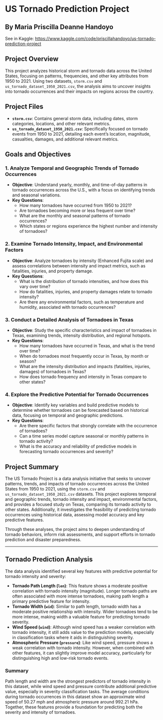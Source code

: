 # US Tornado Prediction Project

## By Maria Priscilla Deanne Handoyo

See in Kaggle: https://www.kaggle.com/code/priscillahandoyo/us-tornado-prediction-project

## Project Overview
This project analyzes historical storm and tornado data across the United States, focusing on patterns, frequencies, and other key attributes from 1950 to 2021. Using two datasets, `storm.csv` and `us_tornado_dataset_1950_2021.csv`, the analysis aims to uncover insights into tornado occurrences and their impacts on regions across the country.

## Project Files
- **`storm.csv`**: Contains general storm data, including dates, storm categories, locations, and other relevant metrics.
- **`us_tornado_dataset_1950_2021.csv`**: Specifically focused on tornado events from 1950 to 2021, detailing each event’s location, magnitude, casualties, damages, and additional relevant metrics.

## Goals and Objectives

### 1. Analyze Temporal and Geographic Trends of Tornado Occurrences
   - **Objective**: Understand yearly, monthly, and time-of-day patterns in tornado occurrences across the U.S., with a focus on identifying trends and seasonal variations.
   - **Key Questions**:
      - How many tornadoes have occurred from 1950 to 2021?
      - Are tornadoes becoming more or less frequent over time?
      - What are the monthly and seasonal patterns of tornado occurrences?
      - Which states or regions experience the highest number and intensity of tornadoes?

### 2. Examine Tornado Intensity, Impact, and Environmental Factors
   - **Objective**: Analyze tornadoes by intensity (Enhanced Fujita scale) and assess correlations between intensity and impact metrics, such as fatalities, injuries, and property damage.
   - **Key Questions**:
      - What is the distribution of tornado intensities, and how does this vary over time?
      - How do fatalities, injuries, and property damages relate to tornado intensity?
      - Are there any environmental factors, such as temperature and humidity, associated with tornado occurrences?

### 3. Conduct a Detailed Analysis of Tornadoes in Texas
   - **Objective**: Study the specific characteristics and impact of tornadoes in Texas, examining trends, intensity distribution, and regional hotspots.
   - **Key Questions**:
      - How many tornadoes have occurred in Texas, and what is the trend over time?
      - When do tornadoes most frequently occur in Texas, by month or season?
      - What are the intensity distribution and impacts (fatalities, injuries, damages) of tornadoes in Texas?
      - How does tornado frequency and intensity in Texas compare to other states?

### 4. Explore the Predictive Potential for Tornado Occurrences
   - **Objective**: Identify key variables and build predictive models to determine whether tornadoes can be forecasted based on historical data, focusing on temporal and geographic predictions.
   - **Key Questions**:
      - Are there specific factors that strongly correlate with the occurrence of tornadoes?
      - Can a time series model capture seasonal or monthly patterns in tornado activity?
      - What is the accuracy and reliability of predictive models in forecasting tornado occurrences and severity?

## Project Summary
The US Tornado Project is a data analysis initiative that seeks to uncover patterns, trends, and impacts of tornado occurrences across the United States from 1950 to 2021, using the `storm.csv` and `us_tornado_dataset_1950_2021.csv` datasets. This project explores temporal and geographic trends, tornado intensity and impact, environmental factors, and provides a focused study on Texas, comparing its tornado activity to other states. Additionally, it investigates the feasibility of predicting tornado occurrences using historical data, assessing model accuracy and key predictive features.

Through these analyses, the project aims to deepen understanding of tornado behaviors, inform risk assessments, and support efforts in tornado prediction and disaster preparedness.

---

## Tornado Prediction Analysis
The data analysis identified several key features with predictive potential for tornado intensity and severity:

- **Tornado Path Length (`len`)**: This feature shows a moderate positive correlation with tornado intensity (magnitude). Longer tornado paths are often associated with more intense tornadoes, making path length a primary predictive feature for intensity.
- **Tornado Width (`wid`)**: Similar to path length, tornado width has a moderate positive relationship with intensity. Wider tornadoes tend to be more intense, making width a valuable feature for predicting tornado severity.
- **Wind Speed (`wind`)**: Although wind speed has a weaker correlation with tornado intensity, it still adds value to the prediction models, especially in classification tasks where it aids in distinguishing severity.
- **Atmospheric Pressure (`pressure`)**: Like wind speed, pressure shows a weak correlation with tornado intensity. However, when combined with other features, it can slightly improve model accuracy, particularly for distinguishing high and low-risk tornado events.

### Summary
Path length and width are the strongest predictors of tornado intensity in this dataset, while wind speed and pressure contribute additional predictive value, especially in severity classification tasks. The average conditions during tornado occurrences in this dataset show an approximate wind speed of 50.27 mph and atmospheric pressure around 992.21 hPa. Together, these features provide a foundation for predicting both the severity and intensity of tornadoes.

